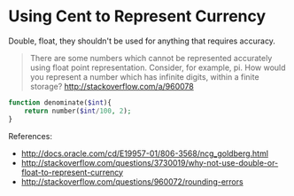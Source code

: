 # Using Cent to Represent Currency

Double, float, they shouldn't be used for anything that requires accuracy.

>There are some numbers which cannot be represented accurately using float point representation. Consider, for example, pi. How would you represent a number which has infinite digits, within a finite storage?   http://stackoverflow.com/a/960078

```php
function denominate($int){
    return number($int/100, 2);
}
```

References: 
- http://docs.oracle.com/cd/E19957-01/806-3568/ncg_goldberg.html
- http://stackoverflow.com/questions/3730019/why-not-use-double-or-float-to-represent-currency
- http://stackoverflow.com/questions/960072/rounding-errors